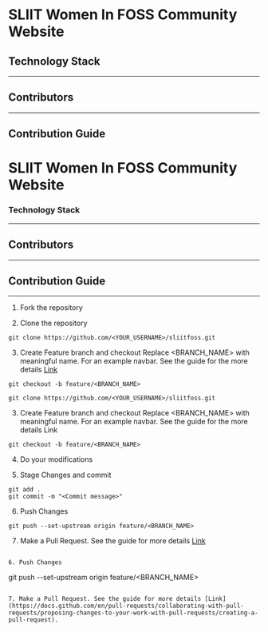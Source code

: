 # SLIIT Women In FOSS Community Website

## Technology Stack
***



## Contributors 
***


## Contribution Guide
# SLIIT Women In FOSS Community Website 

### Technology Stack

***


## Contributors

***

## Contribution Guide

***

1. Fork the repository

2. Clone the repository

```
git clone https://github.com/<YOUR_USERNAME>/sliitfoss.git
```

3. Create Feature branch and checkout Replace <BRANCH_NAME> with meaningful name. For an example navbar. See the guide for the more details [Link](https://www.atlassian.com/git/tutorials/comparing-workflows/feature-branch-workflow)

```
git checkout -b feature/<BRANCH_NAME>
```
  ```
 git clone https://github.com/<YOUR_USERNAME>/sliitfoss.git
 
  ```

3. Create Feature branch and checkout Replace <BRANCH_NAME> with meaningful name. For an example navbar. See the guide for the more details Link

```
git checkout -b feature/<BRANCH_NAME>

```

4. Do your modifications

5. Stage Changes and commit

```
git add .
git commit -m "<Commit message>"
```
6. Push Changes

```
git push --set-upstream origin feature/<BRANCH_NAME>
```

7. Make a Pull Request. See the guide for more details [Link](https://docs.github.com/en/pull-requests/collaborating-with-pull-requests/proposing-changes-to-your-work-with-pull-requests/creating-a-pull-request)

```

6. Push Changes

```
 git push --set-upstream origin feature/<BRANCH_NAME>

 ```

7. Make a Pull Request. See the guide for more details [Link](https://docs.github.com/en/pull-requests/collaborating-with-pull-requests/proposing-changes-to-your-work-with-pull-requests/creating-a-pull-request).









